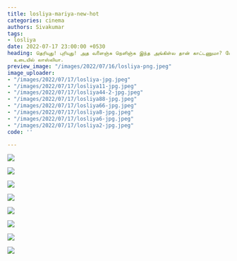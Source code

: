 ```yaml
---
title: losliya-mariya-new-hot
categories: cinema
authors: Sivakumar
tags:
- losliya
date: 2022-07-17 23:00:00 +0530
heading: தெரியுது! புரியுது! அத வளைஞ்சு நெளிஞ்சு இந்த அங்கிள்ல தான் காட்டணுமா? மோசமான
  உடையில் லாஸ்லியா.
preview_image: "/images/2022/07/16/losliya-png.jpeg"
image_uploader:
- "/images/2022/07/17/losliya-jpg.jpeg"
- "/images/2022/07/17/losliya11-jpg.jpeg"
- "/images/2022/07/17/losliya44-2-jpg.jpeg"
- "/images/2022/07/17/losliya88-jpg.jpeg"
- "/images/2022/07/17/losliya66-jpg.jpeg"
- "/images/2022/07/17/losliya8-jpg.jpeg"
- "/images/2022/07/17/losliya6-jpg.jpeg"
- "/images/2022/07/17/losliya2-jpg.jpeg"
code: ''

---
```

![](/images/2022/07/17/losliya44-2-jpg.jpeg)

![](/images/2022/07/17/losliya88-jpg.jpeg)

![](/images/2022/07/17/losliya66-jpg.jpeg)

![](/images/2022/07/17/losliya-jpg.jpeg)

![](/images/2022/07/17/losliya11-jpg.jpeg)

![](/images/2022/07/17/losliya8-jpg.jpeg)

![](/images/2022/07/17/losliya6-jpg.jpeg)

![](/images/2022/07/17/losliya2-jpg.jpeg)
